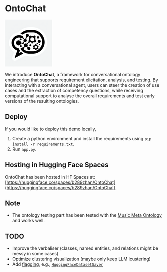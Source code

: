# OntoChat

<p align="left">
<img src="assets/ontochat_logo.png" width="150">
</p>

We introduce **OntoChat**, a framework for conversational ontology engineering that supports requirement elicitation, 
analysis, and testing. By interacting with a conversational agent, users can steer the creation of use cases and the 
extraction of competency questions, while receiving computational support to analyse the overall requirements and test 
early versions of the resulting ontologies.

## Deploy
If you would like to deploy this demo locally,
1. Create a python environment and install the requirements using `pip install -r requirements.txt`.
2. Run `app.py`.

## Hosting in Hugging Face Spaces
OntoChat has been hosted in HF Spaces at: [https://huggingface.co/spaces/b289zhan/OntoChat](https://huggingface.co/spaces/b289zhan/OntoChat).

## Note
- The ontology testing part has been tested with the [Music Meta Ontology](https://github.com/polifonia-project/music-meta-ontology) and works well.

## TODO
- Improve the verbaliser (classes, named entities, and relations might be messy in some cases)
- Optimize clustering visualization (maybe only keep LLM lcustering)
- Add [flagging](https://www.gradio.app/docs/flagging), e.g., [`HuggingFaceDatasetSaver`](https://www.gradio.app/docs/flagging#hugging-face-dataset-saver-header)
